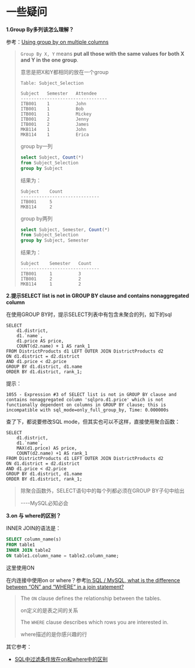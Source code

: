 # 一些疑问

**1.Group By多列该怎么理解？**

参考：[Using group by on multiple columns](https://stackoverflow.com/questions/2421388/using-group-by-on-multiple-columns)

> `Group By X, Y` means **put all those with the same values for both X and Y in the one group**.
>
> 意思是把X和Y都相同的放在一个group
>
> ```
> Table: Subject_Selection
> 
> Subject   Semester   Attendee
> ---------------------------------
> ITB001    1          John
> ITB001    1          Bob
> ITB001    1          Mickey
> ITB001    2          Jenny
> ITB001    2          James
> MKB114    1          John
> MKB114    1          Erica
> ```
>
> group by一列
>
> ```sql
> select Subject, Count(*)
> from Subject_Selection
> group by Subject
> ```
>
> 结果为：
>
> ```
> Subject    Count
> ------------------------------
> ITB001     5
> MKB114     2
> ```
>
> group by两列
>
> ```sql
> select Subject, Semester, Count(*)
> from Subject_Selection
> group by Subject, Semester
> ```
>
> 结果为：
>
> ```
> Subject    Semester   Count
> ------------------------------
> ITB001     1          3
> ITB001     2          2
> MKB114     1          2
> ```



**2.提示SELECT list is not in GROUP BY clause and contains nonaggregated column**

在使用GROUP BY时，提示SELECT列表中有包含未聚合的列，如下的sql

```mysql
SELECT 
	d1.district, 
	d1.`name`,
	d1.price AS price, 
	COUNT(d2.name) + 1 AS rank_1
FROM DistrictProducts d1 LEFT OUTER JOIN DistrictProducts d2 
ON d1.district = d2.district 
AND d1.price < d2.price
GROUP BY d1.district, d1.name
ORDER BY d1.district, rank_1;
```

提示：

```text
1055 - Expression #3 of SELECT list is not in GROUP BY clause and contains nonaggregated column 'sqlpro.d1.price' which is not functionally dependent on columns in GROUP BY clause; this is incompatible with sql_mode=only_full_group_by, Time: 0.000000s
```

查了下，都说要修改SQL mode，但其实也可以不这样，直接使用聚合函数：

```mysql
SELECT 
	d1.district, 
	d1.`name`,
	MAX(d1.price) AS price, 
	COUNT(d2.name) +1 AS rank_1
FROM DistrictProducts d1 LEFT OUTER JOIN DistrictProducts d2 
ON d1.district = d2.district 
AND d1.price < d2.price
GROUP BY d1.district, d1.name
ORDER BY d1.district, rank_1;
```

>除聚合函数外，SELECT语句中的每个列都必须在GROUP BY子句中给出
>
>----MySQL必知必会



**3.on 与 where的区别？**

INNER JOIN的语法是：

```sql
SELECT column_name(s)
FROM table1
INNER JOIN table2
ON table1.column_name = table2.column_name;
```

这里使用ON

在内连接中使用on or where？参考[In SQL / MySQL, what is the difference between “ON” and “WHERE” in a join statement?](https://stackoverflow.com/questions/2722795/in-sql-mysql-what-is-the-difference-between-on-and-where-in-a-join-statem)

> The `ON` clause defines the relationship between the tables.
>
> on定义的是表之间的关系
>
> The `WHERE` clause describes which rows you are interested in.
>
> where描述的是你感兴趣的行

其它参考：

+ [SQL中过滤条件放在on和where中的区别](https://blog.csdn.net/u013468917/article/details/61933994)











